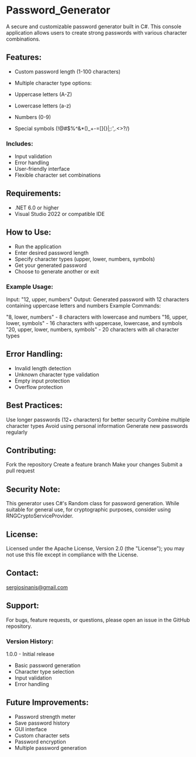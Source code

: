 # Password_Generator
A secure and customizable password generator built in C#. This console application allows users to create strong passwords with various character combinations.

## Features:

- Custom password length (1-100 characters)
- Multiple character type options:

- Uppercase letters (A-Z)
- Lowercase letters (a-z)
- Numbers (0-9)
- Special symbols (!@#$%^&*()_+-=[]{}|;:',.<>?/)

### Includes:
- Input validation
- Error handling
- User-friendly interface
- Flexible character set combinations

## Requirements:

- .NET 6.0 or higher
- Visual Studio 2022 or compatible IDE

## How to Use:

- Run the application
- Enter desired password length
- Specify character types (upper, lower, numbers, symbols)
- Get your generated password
- Choose to generate another or exit

### Example Usage:
Input: "12, upper, numbers"
Output: Generated password with 12 characters containing uppercase letters and numbers
Example Commands:

"8, lower, numbers" - 8 characters with lowercase and numbers
"16, upper, lower, symbols" - 16 characters with uppercase, lowercase, and symbols
"20, upper, lower, numbers, symbols" - 20 characters with all character types

## Error Handling:

- Invalid length detection
- Unknown character type validation
- Empty input protection
- Overflow protection

## Best Practices:

Use longer passwords (12+ characters) for better security
Combine multiple character types
Avoid using personal information
Generate new passwords regularly

## Contributing:

Fork the repository
Create a feature branch
Make your changes
Submit a pull request

## Security Note:
This generator uses C#'s Random class for password generation. While suitable for general use, for cryptographic purposes, consider using RNGCryptoServiceProvider.

## License:
Licensed under the Apache License, Version 2.0 (the "License");
you may not use this file except in compliance with the License.

## Contact:
sergiosinanis@gmail.com

## Support:
For bugs, feature requests, or questions, please open an issue in the GitHub repository.

### Version History:
1.0.0 - Initial release

- Basic password generation
- Character type selection
- Input validation
- Error handling

## Future Improvements:

- Password strength meter
- Save password history
- GUI interface
- Custom character sets
- Password encryption
- Multiple password generation
